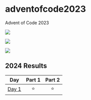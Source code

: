 # adventofcode2023
Advent of Code 2023

![](https://img.shields.io/badge/day%20📅-1-blue)

![](https://img.shields.io/badge/stars%20⭐-2-yellow)

![](https://img.shields.io/badge/days%20completed-1-red)

<!--- advent_readme_stars table --->
## 2024 Results

| Day | Part 1 | Part 2 |
| :---: | :---: | :---: |
| [Day 1](https://adventofcode.com/2024/day/1) | ⭐ | ⭐ |
<!--- advent_readme_stars table --->
